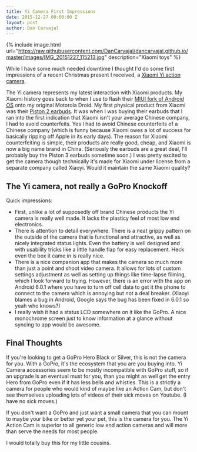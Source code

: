 ```yaml
---
title: Yi Camera First Impressions
date: 2015-12-27 00:00:00 Z
layout: post
author: Dan Carvajal
---
```


{% include image.html url="https://raw.githubusercontent.com/DanCarvajal/dancarvajal.github.io/master/images/IMG_20151227_115213.jpg" description="Xiaomi toys" %}

While I have some much needed downtime I thought I'd do some first impressions of a recent Christmas present I received, a [Xiaomi Yi action camera](http://www.amazon.com/Xiaomi-XYACWW-Action-Camera-Wi-Fi/dp/B0148TNDXY).

The Yi camera represents my latest interaction with Xiaomi products. My Xiaomi history goes back to when I use to flash their [MIUI fork of Android OS](https://en.wikipedia.org/wiki/MIUI) onto my original Motorola Droid. My first physical product from Xiaomi was their [Piston 2 earbuds](http://www.head-fi.org/products/xiaomi-pistons-2-0-mk301). It was when I was buying their earbuds that I ran into the first indication that Xiaomi isn't your average Chinese company, I had to avoid counterfeits. Yes I had to avoid Chinese counterfeits of a Chinese company (which is funny because Xiaomi owes a lot of success for basically ripping off Apple in its early days). The reason for Xiaomi counterfeiting is simple, their products are really good, cheap, and Xiaomi is now a big name brand in China. (Seriously the earbuds are a great deal, I'll probably buy the Piston 3 earbuds sometime soon.) I was pretty excited to get the camera though technically it's made for Xiaomi under license from a separate company called Xiaoyi. Would it maintain the same Xiaomi quality?

## The Yi camera, not really a GoPro Knockoff

Quick impressions:

* First, unlike a lot of supposedly off brand Chinese products the Yi camera is really well made. It lacks the plasticy feel of most low end electronics.
* There is attention to detail everywhere. There is a neat grippy pattern on the outside of the camera that is functional and attractive, as well as nicely integrated status lights. Even the battery is well designed and with usability tricks like a little handle flap for easy replacement. Heck even the box it came in is really nice.
* There is a nice companion app that makes the camera so much more than just a point and shoot video camera. It allows for lots of custom settings adjustment as well as setting up things like time-lapse filming, which I look forward to trying. However, there is an error with the app on Android 6.0.1 where you have to turn off cell data to get it the phone to connect to the camera which is annoying but not a deal breaker. (Xiaoyi blames a bug in Android, Google says the bug has been fixed in 6.0.1 so yeah who knows?)
* I really wish it had a status LCD somewhere on it like the GoPro. A nice monochrome screen just to know information at a glance without syncing to app would be awesome.

## Final Thoughts

If you're looking to get a GoPro Hero Black or Silver, this is not the camera for you. With a GoPro, it's the ecosystem that you are you buying into. Yi Camera accessories seem to be mostly incompatible with GoPro stuff, so if an upgrade is an eventual must for you, than you might as well get the entry Hero from GoPro even if it has less bells and whistles. This is a strictly a camera for people who would kind of maybe like an Action Cam, but don't see themselves uploading lots of videos of their sick moves on Youtube. (I have no sick moves.)

If you don't want a GoPro and just want a small camera that you can mount to maybe your bike or better yet your pet, this is the camera for you. The Yi Action Cam is superior to all generic low end action cameras and will more than serve the needs for most people.

I would totally buy this for my little cousins.

